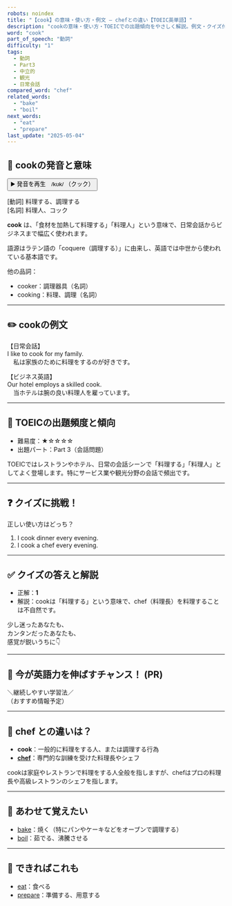 ```yaml
---
robots: noindex
title: "【cook】の意味・使い方・例文 ― chefとの違い【TOEIC英単語】"
description: "cookの意味・使い方・TOEICでの出題傾向をやさしく解説。例文・クイズ付きでchefとの違いもわかりやすく学べます。"
word: "cook"
part_of_speech: "動詞"
difficulty: "1"
tags:
  - 動詞
  - Part3
  - 中立的
  - 観光
  - 日常会話
compared_word: "chef"
related_words:
  - "bake"
  - "boil"
next_words:
  - "eat"
  - "prepare"
last_update: "2025-05-04"
---
```


## 🔰 cookの発音と意味

<button class="play-audio" onclick="playTTS('cook')">
  <span class="play-audio-main">
    ▶️ 発音を再生　/kʊk/
  </span>
  <span class="play-audio-sub">
    （クック）
  </span>
</button>

[動詞] 料理する、調理する  
[名詞] 料理人、コック

**cook** は、「食材を加熱して料理する」「料理人」という意味で、日常会話からビジネスまで幅広く使われます。

語源はラテン語の「coquere（調理する）」に由来し、英語では中世から使われている基本語です。

他の品詞：  
- cooker：調理器具（名詞）
- cooking：料理、調理（名詞）

---

## ✏️ cookの例文

【日常会話】  
I like to cook for my family.  
　私は家族のために料理をするのが好きです。

【ビジネス英語】  
Our hotel employs a skilled cook.  
　当ホテルは腕の良い料理人を雇っています。

---

## 🎯 TOEICの出題頻度と傾向

- 難易度：★☆☆☆☆
- 出題パート：Part 3（会話問題）

TOEICではレストランやホテル、日常の会話シーンで「料理する」「料理人」としてよく登場します。特にサービス業や観光分野の会話で頻出です。

---

## ❓ クイズに挑戦！

正しい使い方はどっち？

1. I cook dinner every evening.  
2. I cook a chef every evening.

---

## ✅ クイズの答えと解説

- 正解：**1**
- 解説：cookは「料理する」という意味で、chef（料理長）を料理することは不自然です。

少し迷ったあなたも、  
カンタンだったあなたも、  
感覚が鋭いうちに👇️

---

## 🚀 今が英語力を伸ばすチャンス！ (PR)

<div class="info-center">
＼継続しやすい学習法／<br>  
（おすすめ情報予定）
</div>

---

## 🤔  chef との違いは？

- **cook**：一般的に料理をする人、または調理する行為
- **[chef](/word/chef/)**：専門的な訓練を受けた料理長やシェフ

cookは家庭やレストランで料理をする人全般を指しますが、chefはプロの料理長や高級レストランのシェフを指します。

---

## 🧩 あわせて覚えたい

- [bake](/word/bake/)：焼く（特にパンやケーキなどをオーブンで調理する）
- [boil](/word/boil/)：茹でる、沸騰させる

---

## 📖 できればこれも

- [eat](/word/eat/)：食べる
- [prepare](/word/prepare/)：準備する、用意する

<!-- cvid: aid06_bid09 -->
